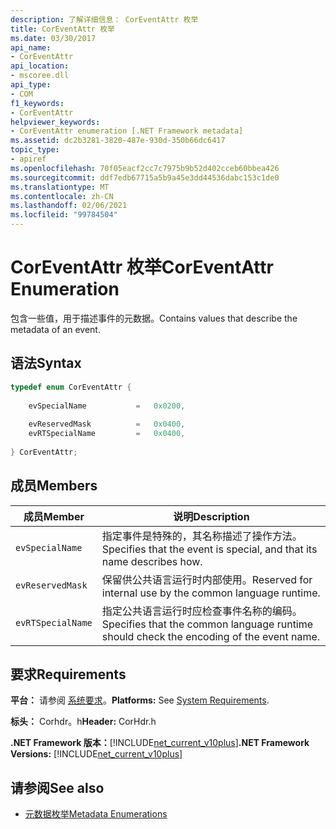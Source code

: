 ```yaml
---
description: 了解详细信息： CorEventAttr 枚举
title: CorEventAttr 枚举
ms.date: 03/30/2017
api_name:
- CorEventAttr
api_location:
- mscoree.dll
api_type:
- COM
f1_keywords:
- CorEventAttr
helpviewer_keywords:
- CorEventAttr enumeration [.NET Framework metadata]
ms.assetid: dc2b3281-3820-487e-930d-350b66dc6417
topic_type:
- apiref
ms.openlocfilehash: 70f05eacf2cc7c7975b9b52d402cceb60bbea426
ms.sourcegitcommit: ddf7edb67715a5b9a45e3dd44536dabc153c1de0
ms.translationtype: MT
ms.contentlocale: zh-CN
ms.lasthandoff: 02/06/2021
ms.locfileid: "99784504"
---
```

# <a name="coreventattr-enumeration"></a><span data-ttu-id="ab41a-103">CorEventAttr 枚举</span><span class="sxs-lookup"><span data-stu-id="ab41a-103">CorEventAttr Enumeration</span></span>

<span data-ttu-id="ab41a-104">包含一些值，用于描述事件的元数据。</span><span class="sxs-lookup"><span data-stu-id="ab41a-104">Contains values that describe the metadata of an event.</span></span>  
  
## <a name="syntax"></a><span data-ttu-id="ab41a-105">语法</span><span class="sxs-lookup"><span data-stu-id="ab41a-105">Syntax</span></span>  
  
```cpp  
typedef enum CorEventAttr {  
  
    evSpecialName           =   0x0200,  
  
    evReservedMask          =   0x0400,  
    evRTSpecialName         =   0x0400,  
  
} CorEventAttr;  
```  
  
## <a name="members"></a><span data-ttu-id="ab41a-106">成员</span><span class="sxs-lookup"><span data-stu-id="ab41a-106">Members</span></span>  
  
|<span data-ttu-id="ab41a-107">成员</span><span class="sxs-lookup"><span data-stu-id="ab41a-107">Member</span></span>|<span data-ttu-id="ab41a-108">说明</span><span class="sxs-lookup"><span data-stu-id="ab41a-108">Description</span></span>|  
|------------|-----------------|  
|`evSpecialName`|<span data-ttu-id="ab41a-109">指定事件是特殊的，其名称描述了操作方法。</span><span class="sxs-lookup"><span data-stu-id="ab41a-109">Specifies that the event is special, and that its name describes how.</span></span>|  
|`evReservedMask`|<span data-ttu-id="ab41a-110">保留供公共语言运行时内部使用。</span><span class="sxs-lookup"><span data-stu-id="ab41a-110">Reserved for internal use by the common language runtime.</span></span>|  
|`evRTSpecialName`|<span data-ttu-id="ab41a-111">指定公共语言运行时应检查事件名称的编码。</span><span class="sxs-lookup"><span data-stu-id="ab41a-111">Specifies that the common language runtime should check the encoding of the event name.</span></span>|  
  
## <a name="requirements"></a><span data-ttu-id="ab41a-112">要求</span><span class="sxs-lookup"><span data-stu-id="ab41a-112">Requirements</span></span>  

 <span data-ttu-id="ab41a-113">**平台：** 请参阅 [系统要求](../../get-started/system-requirements.md)。</span><span class="sxs-lookup"><span data-stu-id="ab41a-113">**Platforms:** See [System Requirements](../../get-started/system-requirements.md).</span></span>  
  
 <span data-ttu-id="ab41a-114">**标头：** Corhdr。h</span><span class="sxs-lookup"><span data-stu-id="ab41a-114">**Header:** CorHdr.h</span></span>  
  
 <span data-ttu-id="ab41a-115">**.NET Framework 版本：**[!INCLUDE[net_current_v10plus](../../../../includes/net-current-v10plus-md.md)]</span><span class="sxs-lookup"><span data-stu-id="ab41a-115">**.NET Framework Versions:** [!INCLUDE[net_current_v10plus](../../../../includes/net-current-v10plus-md.md)]</span></span>  
  
## <a name="see-also"></a><span data-ttu-id="ab41a-116">请参阅</span><span class="sxs-lookup"><span data-stu-id="ab41a-116">See also</span></span>

- [<span data-ttu-id="ab41a-117">元数据枚举</span><span class="sxs-lookup"><span data-stu-id="ab41a-117">Metadata Enumerations</span></span>](metadata-enumerations.md)
